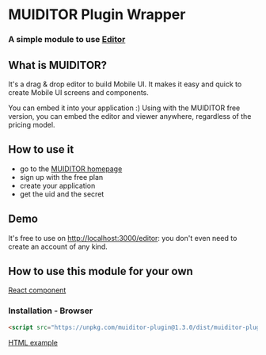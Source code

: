 # MUIDITOR Plugin Wrapper
### A simple module to use [Editor](http://localhost:3000/editor)

## What is MUIDITOR?
It's a drag & drop editor to build Mobile UI. It makes it easy and quick to create Mobile UI screens and components.

You can embed it into your application :) Using with the MUIDITOR free version, you can embed the editor and viewer anywhere, regardless of the pricing model.

## How to use it

* go to the [MUIDITOR homepage](http://localhost:3000/signup)
* sign up with the free plan
* create your application
* get the uid and the secret

## Demo

It's free to use on [http://localhost:3000/editor](http://localhost:3000/editor): you don't even need to create an account of any kind.

## How to use this module for your own

[React component](./examples/react-sample/README.md)

### Installation - Browser

```html
<script src="https://unpkg.com/muiditor-plugin@1.3.0/dist/muiditor-plugin.min.js"></script>
```

[HTML example](./examples/browser-sample/index.html)
